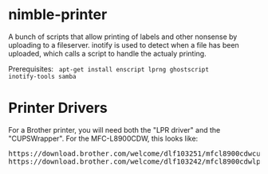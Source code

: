 # nimble-printer
A bunch of scripts that allow printing of labels and other nonsense by uploading to a fileserver. inotify is used to detect when a file has been uploaded, which calls a script to handle the actualy printing.

Prerequisites:
<code>
apt-get install enscript lprng ghostscript inotify-tools samba
</code>

# Printer Drivers
For a Brother printer, you will need both the "LPR driver" and the "CUPSWrapper". For the MFC-L8900CDW, this looks like:
<pre>
https://download.brother.com/welcome/dlf103251/mfcl8900cdwcupswrapper-1.5.0-0.i386.deb
https://download.brother.com/welcome/dlf103242/mfcl8900cdwlpr-1.5.0-0.i386.deb
</pre>
